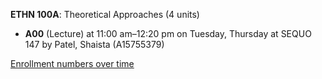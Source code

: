 **ETHN 100A**: Theoretical Approaches (4 units)

- **A00** (Lecture) at 11:00 am–12:20 pm on Tuesday, Thursday at SEQUO 147 by Patel, Shaista (A15755379)

[Enrollment numbers over time](./ETHN100A.tsv)
